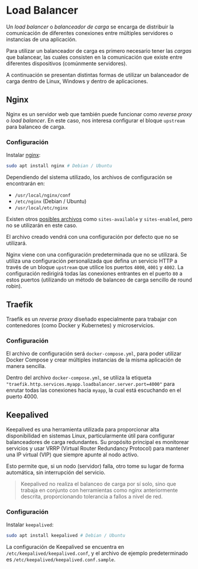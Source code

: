# Load Balancer

Un *load balancer* o *balanceador de carga* se encarga de distribuir la comunicación de diferentes conexiones entre múltiples servidores o instancias de una aplicación.

Para utilizar un balanceador de carga es primero necesario tener las *cargas* que balancear, las cuales consisten en la comunicación que existe entre diferentes dispositivos (comúnmente servidores).

A continuación se presentan distintas formas de utilizar un balanceador de carga dentro de Linux, Windows y dentro de aplicaciones.

## Nginx

Nginx es un servidor web que también puede funcionar como _reverse proxy_ o _load balancer_. En este caso, nos interesa configurar el bloque `upstream` para balanceo de carga.

### Configuración

Instalar [nginx](https://nginx.org/en/docs/install.html):

```sh
sudo apt install nginx # Debian / Ubuntu
```

Dependiendo del sistema utilizado, los archivos de configuración se encontrarán en:

* `/usr/local/nginx/conf`
* `/etc/nginx` (Debian / Ubuntu)
* `/usr/local/etc/nginx`

Existen otros [posibles archivos](https://stackoverflow.com/questions/41303885/nginx-do-i-really-need-sites-available-and-sites-enabled-folders) como `sites-available` y `sites-enabled`, pero no se utilizarán en este caso.

El archivo creado vendrá con una configuración por defecto que no se utilizará.

Nginx viene con una configuración predeterminada que no se utilizará. Se utiliza una configuración personalizada que defina un servicio HTTP a través de un bloque `upstream` que utilice los puertos `4000`, `4001` y `4002`. La configuración redirigirá todas las conexiones entrantes en el puerto `80` a estos puertos (utilizando un método de balanceo de carga sencillo de round robin).

## Traefik

Traefik es un _reverse proxy_ diseñado especialmente para trabajar con contenedores (como Docker y Kubernetes) y microservicios.

### Configuración

El archivo de configuración será `docker-compose.yml`, para poder utilizar Docker Compose y crear múltiples instancias de la misma aplicación de manera sencilla.

Dentro del archivo `docker-compose.yml`, se utiliza la etiqueta `"traefik.http.services.myapp.loadbalancer.server.port=4000"` para enrutar todas las conexiones hacia `myapp`, la cual está escuchando en el puerto 4000.

## Keepalived

Keepalived es una herramienta utilizada para proporcionar alta disponibilidad en sistemas Linux, particularmente útil para configurar balanceadores de carga redundantes. Su propósito principal es monitorear servicios y usar VRRP (Virtual Router Redundancy Protocol) para mantener una IP virtual (VIP) que siempre apunte al nodo activo.

Esto permite que, si un nodo (servidor) falla, otro tome su lugar de forma automática, sin interrupción del servicio.

> Keepalived no realiza el balanceo de carga por sí solo, sino que trabaja en conjunto con herramientas como nginx anteriormente descrita, proporcionando tolerancia a fallos a nivel de red.

### Configuración

Instalar `keepalived`:
```sh
sudo apt install keepalived # Debian / Ubuntu
```

La configuración de Keepalived se encuentra en `/etc/keepalived/keepalived.conf`, y el archivo de ejemplo predeterminado es `/etc/keepalived/keepalived.conf.sample`.

